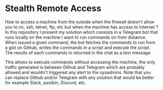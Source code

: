 # Stealth Remote Access


How to access a machine from the outside when the firewall doesn't allow you to nc, ssh, telnet, ftp, etc but when the machine has access to Internet ? In this repository I present my solution which consists in a Telegram bot that runs locally on the machine I want to run commands on from distance. When issued a given command, the bot fetches the commands to run from a gist on  Github, writes the commands in a script and execute the script. The results of each commands in returned in the chat as a text message. 

This allows to execute commands without accessing the machine, the only traffic generated is between Github and Telegram which are probably allowed and wouldn't triggered any alert to the sysadmins. Note that you can replace Github and/or Telegram with any solution that would be better for example Slack, pastbin, Discord, etc. 
